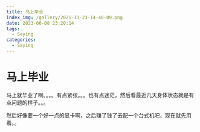 ```yaml
---
title: 马上毕业
index_img: /gallery/2021-11-23-14-48-09.png
date: 2023-06-08 23:20:14
tags:
  - Saying
categories:
  - Saying
---
```


# 马上毕业


马上就毕业了啊。。。。有点紧张。。。也有点迷茫，然后看最近几天身体状态就是有点问题的样子。。。


然后好像要一个好一点的显卡啊，之后赚了钱了去配一个台式机吧，现在就先用着。。